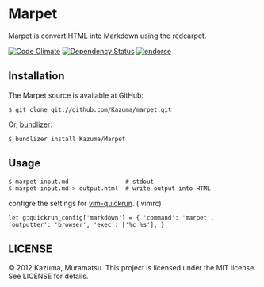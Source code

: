 # Marpet

Marpet is convert HTML into Markdown using the redcarpet.

[![Code Climate](https://codeclimate.com/github/Kazuma/Marpet.png)](https://codeclimate.com/github/Kazuma/Marpet)
[![Dependency Status](https://gemnasium.com/Kazuma/Marpet.png)](https://gemnasium.com/Kazuma/Marpet)
[![endorse](http://api.coderwall.com/kazuma/endorsecount.png)](http://coderwall.com/kazuma)

## Installation

The Marpet source is available at GitHub:

```
$ git clone git://github.com/Kazuma/marpet.git
```

Or, [bundlizer](https://github.com/Tomohiro/bundlizer):

```
$ bundlizer install Kazuma/Marpet
```

## Usage

```
$ marpet input.md                # stdout
$ marpet input.md > output.html  # write output into HTML
```

configre the settings for [vim-quickrun](https://github.com/thinca/vim-quickrun). (.vimrc)

```
let g:quickrun_config['markdown'] = { 'command': 'marpet', 'outputter': 'browser', 'exec': ['%c %s'], }
```

## LICENSE

© 2012 Kazuma, Muramatsu. This project is licensed under the MIT license. See LICENSE for details.

